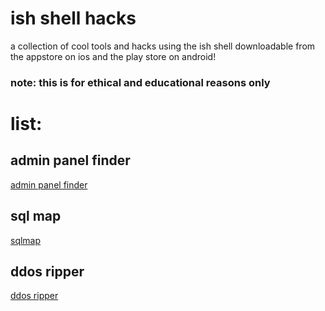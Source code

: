 # ish shell hacks
a collection of cool tools and hacks using the ish shell downloadable from the appstore on ios and the play store on android! 
### note: this is for ethical and educational reasons only
# list:
## admin panel finder
[admin panel finder](Hacks/Adminpanelfinder.md)
## sql map
[sqlmap](Hacks/Sqlmap.md)
## ddos ripper
[ddos ripper](Hacks/Ddos_ripper.md) 
